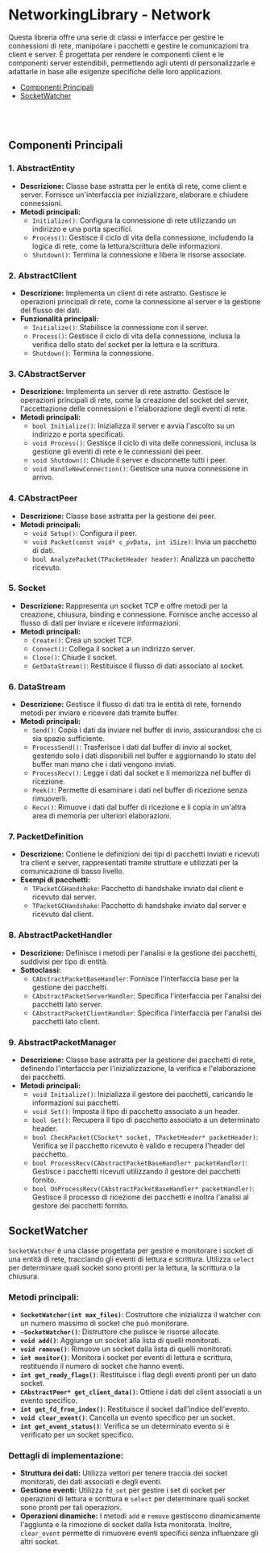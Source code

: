 # NetworkingLibrary - Network

Questa libreria offre una serie di classi e interfacce per gestire le connessioni di rete, manipolare i pacchetti e gestire le comunicazioni tra client e server. È progettata per rendere le componenti client e le componenti server estendibili, permettendo agli utenti di personalizzarle e adattarle in base alle esigenze specifiche delle loro applicazioni.

- [Componenti Principali](#componenti-principali)
- [SocketWatcher](#socketwatcher)

<br></br>


## Componenti Principali

### 1. **AbstractEntity**
- **Descrizione:** 
  Classe base astratta per le entità di rete, come client e server. Fornisce un'interfaccia per inizializzare, elaborare e chiudere connessioni.
- **Metodi principali:**
  - `Initialize()`: Configura la connessione di rete utilizzando un indirizzo e una porta specifici.
  - `Process()`: Gestisce il ciclo di vita della connessione, includendo la logica di rete, come la lettura/scrittura delle informazioni.
  - `Shutdown()`: Termina la connessione e libera le risorse associate.



### 2. **AbstractClient**
- **Descrizione:** 
  Implementa un client di rete astratto. Gestisce le operazioni principali di rete, come la connessione al server e la gestione del flusso dei dati.
- **Funzionalità principali:**
  - `Initialize()`: Stabilisce la connessione con il server.
  - `Process()`: Gestisce il ciclo di vita della connessione, inclusa la verifica dello stato del socket per la lettura e la scrittura.
  - `Shutdown()`: Termina la connessione.



### 3. **CAbstractServer**
- **Descrizione:**
  Implementa un server di rete astratto. Gestisce le operazioni principali di rete, come la creazione del socket del server, l'accettazione delle connessioni e l'elaborazione degli eventi di rete.
- **Metodi principali:**
  - `bool Initialize()`: Inizializza il server e avvia l'ascolto su un indirizzo e porta specificati.
  - `void Process()`: Gestisce il ciclo di vita delle connessioni, inclusa la gestione gli eventi di rete e le connessioni dei peer.
  - `void Shutdown()`: Chiude il server e disconnette tutti i peer.
  - `void HandleNewConnection()`: Gestisce una nuova connessione in arrivo.



### 4. **CAbstractPeer**
- **Descrizione:**
  Classe base astratta per la gestione dei peer.
- **Metodi principali:**
  - `void Setup()`: Configura il peer.
  - `void Packet(const void* c_pvData, int iSize)`: Invia un pacchetto di dati.
  - `bool AnalyzePacket(TPacketHeader header)`: Analizza un pacchetto ricevuto.




### 5. **Socket**
- **Descrizione:** 
  Rappresenta un socket TCP e offre metodi per la creazione, chiusura, binding e connessione. Fornisce anche accesso al flusso di dati per inviare e ricevere informazioni.
- **Metodi principali:**
  - `Create()`: Crea un socket TCP.
  - `Connect()`: Collega il socket a un indirizzo server.
  - `Close()`: Chiude il socket.
  - `GetDataStream()`: Restituisce il flusso di dati associato al socket.



### 6. **DataStream**
- **Descrizione:**
  Gestisce il flusso di dati tra le entità di rete, fornendo metodi per inviare e ricevere dati tramite buffer.
- **Metodi principali:**
  - `Send()`: Copia i dati da inviare nel buffer di invio, assicurandosi che ci sia spazio sufficiente.
  - `ProcessSend()`: Trasferisce i dati dal buffer di invio al socket, gestendo solo i dati disponibili nel buffer e aggiornando lo stato del buffer man mano che i dati vengono inviati.
  - `ProcessRecv()`: Legge i dati dal socket e li memorizza nel buffer di ricezione.
  - `Peek()`: Permette di esaminare i dati nel buffer di ricezione senza rimuoverli.
  - `Recv()`: Rimuove i dati dal buffer di ricezione e li copia in un'altra area di memoria per ulteriori elaborazioni.




### 7. **PacketDefinition**
- **Descrizione:** 
  Contiene le definizioni dei tipi di pacchetti inviati e ricevuti tra client e server, rappresentati tramite strutture e utilizzati per la comunicazione di basso livello.
- **Esempi di pacchetti:**
  - `TPacketCGHandshake`: Pacchetto di handshake inviato dal client e ricevuto dal server.
  - `TPacketGCHandshake`: Pacchetto di handshake inviato dal server e ricevuto dal client.




### 8. **AbstractPacketHandler**
- **Descrizione:**
  Definisce i metodi per l'analisi e la gestione dei pacchetti, suddivisi per tipo di entità.
- **Sottoclassi:**
  - `CAbstractPacketBaseHandler`: Fornisce l'interfaccia base per la gestione dei pacchetti.
  - `CAbstractPacketServerHandler`: Specifica l'interfaccia per l'analisi dei pacchetti lato server.
  - `CAbstractPacketClientHandler`: Specifica l'interfaccia per l'analisi dei pacchetti lato client.


### 9. **AbstractPacketManager**
- **Descrizione:**
  Classe base astratta per la gestione dei pacchetti di rete, definendo l'interfaccia per l'inizializzazione, la verifica e l'elaborazione dei pacchetti.
- **Metodi principali:**
  - `void Initialize()`: Inizializza il gestore dei pacchetti, caricando le informazioni sui pacchetti.
  - `void Set()`: Imposta il tipo di pacchetto associato a un header.
  - `bool Get()`: Recupera il tipo di pacchetto associato a un determinato header.
  - `bool CheckPacket(CSocket* socket, TPacketHeader* packetHeader)`: Verifica se il pacchetto ricevuto è valido e recupera l'header del pacchetto.
  - `bool ProcessRecv(CAbstractPacketBaseHandler* packetHandler)`: Gestisce i pacchetti ricevuti utilizzando il gestore dei pacchetti fornito.
  - `bool OnProcessRecv(CAbstractPacketBaseHandler* packetHandler)`: Gestisce il processo di ricezione dei pacchetti e inoltra l'analisi al gestore dei pacchetti fornito.





## SocketWatcher

`SocketWatcher` è una classe progettata per gestire e monitorare i socket di una entità di rete, tracciando gli eventi di lettura e scrittura. Utilizza `select` per determinare quali socket sono pronti per la lettura, la scrittura o la chiusura.

### **Metodi principali:**

- **`SocketWatcher(int max_files)`**: Costruttore che inizializza il watcher con un numero massimo di socket che può monitorare.
- **`~SocketWatcher()`**: Distruttore che pulisce le risorse allocate.
- **`void add()`**: Aggiunge un socket alla lista di quelli monitorati.
- **`void remove()`**: Rimuove un socket dalla lista di quelli monitorati.
- **`int monitor()`**: Monitora i socket per eventi di lettura e scrittura, restituendo il numero di socket che hanno eventi.
- **`int get_ready_flags()`**: Restituisce i flag degli eventi pronti per un dato socket.
- **`CAbstractPeer* get_client_data()`**: Ottiene i dati del client associati a un evento specifico.
- **`int get_fd_from_index()`**: Restituisce il socket dall'indice dell'evento.
- **`void clear_event()`**: Cancella un evento specifico per un socket.
- **`int get_event_status()`**: Verifica se un determinato evento si è verificato per un socket specifico.

### **Dettagli di implementazione:**
- **Struttura dei dati:** Utilizza vettori per tenere traccia dei socket monitorati, dei dati associati e degli eventi.
- **Gestione eventi:** Utilizza `fd_set` per gestire i set di socket per operazioni di lettura e scrittura e `select` per determinare quali socket sono pronti per tali operazioni.
- **Operazioni dinamiche:** I metodi `add` e `remove` gestiscono dinamicamente l'aggiunta e la rimozione di socket dalla lista monitorata. Inoltre, `clear_event` permette di rimuovere eventi specifici senza influenzare gli altri socket.

